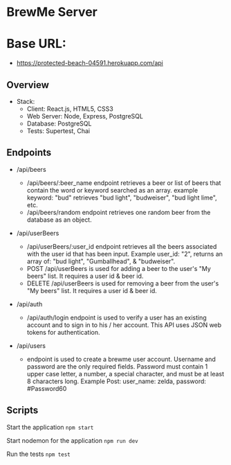 # BrewMe Server

# Base URL:
- https://protected-beach-04591.herokuapp.com/api

## Overview

- Stack:
  - Client: React.js, HTML5, CSS3
  - Web Server: Node, Express, PostgreSQL 
  - Database: PostgreSQL 
  - Tests: Supertest, Chai

## Endpoints
- /api/beers
    - /api/beers/:beer_name endpoint retrieves a beer or list of beers that contain the word or keyword searched as an array. example keyword: "bud" retrieves "bud light", "budweiser", "bud light lime", etc.
    - /api/beers/random endpoint retrieves one random beer from the database as an object.

- /api/userBeers
    - /api/userBeers/:user_id endpoint retrieves all the beers associated with the user id that has been input. Example user_id: "2", returns an array of: "bud light", "Gumballhead", & "budweiser".
    - POST /api/userBeers is used for adding a beer to the user's "My beers" list. It requires a user id & beer id.
    - DELETE /api/userBeers is used for removing a beer from the user's "My beers" list. It requires a user id & beer id.

- /api/auth
    - /api/auth/login endpoint is used to verify a user has an existing account and to sign in to his / her account. This API uses JSON web tokens for authentication.

- /api/users
    - endpoint is used to create a brewme user account. Username and password are the only required fields. Password must contain 1 upper case letter, a number, a special character, and must be at least 8 characters long. Example Post: user_name: zelda, password: #Password60

## Scripts

Start the application `npm start`

Start nodemon for the application `npm run dev`

Run the tests `npm test`
